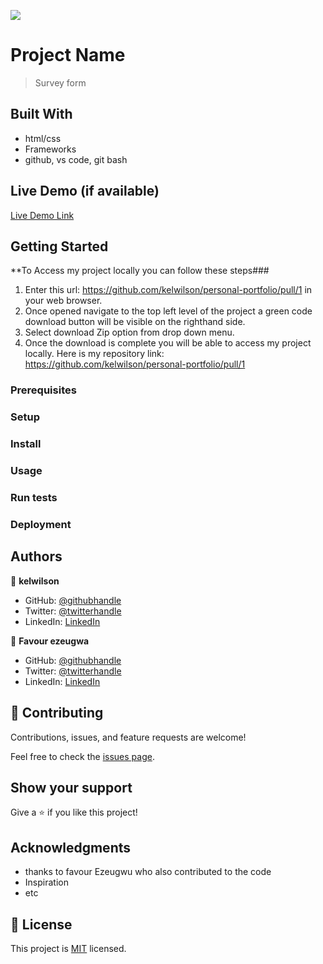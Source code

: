 ![](https://img.shields.io/badge/Microverse-blueviolet)

# Project Name

>Survey form

## Built With

- html/css
- Frameworks
- github, vs code, git bash

## Live Demo (if available)

[Live Demo Link](https://livedemo.com)

## Getting Started

**To Access my project locally you can follow these steps###

1. Enter this url: <https://github.com/kelwilson/personal-portfolio/pull/1> in your web browser.
2. Once opened navigate to the top left level of the project a green code download button will be visible on the righthand side.
3. Select download Zip option from drop down menu.
4. Once the download is complete you will be able to access my project locally.
   Here is my repository link: <https://github.com/kelwilson/personal-portfolio/pull/1>

### Prerequisites

### Setup

### Install

### Usage

### Run tests

### Deployment

## Authors

👤 **kelwilson**

- GitHub: [@githubhandle](https://github.com/kelwilson)
- Twitter: [@twitterhandle](https://twitter.com/BesongMaris)
- LinkedIn: [LinkedIn](https://linkedin.com/in/kelly-besong-b33074237)

👤 **Favour ezeugwa**

- GitHub: [@githubhandle](https://github.com/Favourezeugwa)
- Twitter: [@twitterhandle](https://twitter.com/twitterhandle)
- LinkedIn: [LinkedIn](https://linkedin.com/in/linkedinhandle)

## 🤝 Contributing

Contributions, issues, and feature requests are welcome!

Feel free to check the [issues page](../../issues/).

## Show your support

Give a ⭐️ if you like this project!

## Acknowledgments

- thanks to favour Ezeugwu who also contributed to the code
- Inspiration
- etc

## 📝 License

This project is [MIT](./MIT.md) licensed.
